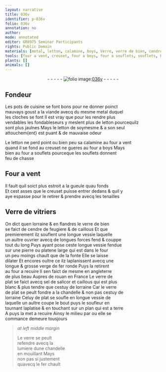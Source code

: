 ```yaml
---
layout: narrative
title: 036v
identifier: p-036v
folio: 036v
annotation: no
author:
mode: annotated
editor: GR8975 Seminar Participants
rights: Public Domain
materials: [metal, letton, calamine, boys, Verre, verre de bien, cendre de feugiere, caillous, verre de plat, salicor, verre]
tools: [four a vent, creuset, four a boys, four a souflets, souflets, Four a vent, tenailles, four]
plants: []
animals: []
---
```


<div class="folio" align="center">- - - - - <a href="http://gallica.bnf.fr/ark:/12148/btv1b10500001g/f78.image" target="_blank"><img src="https://cu-mkp.github.io/2017-workshop-edition/assets/photo-icon.png" alt="folio image: " style="display:inline-block; margin-bottom:-3px;"/>036v</a> - - - - - </div>  
  

## <span class="pro">Fondeur</span>

 
Les pots de cuisine se font bons pour ne donner poinct<br/> mauvays goust a la viande avecq du mesme <span class="m">metal</span> duquel<br/> les cloches se font Il est vray que pour les rendre plus<br/> vendables les <span class="pro">fondableseurs</span> y meslent plus de <span class="m">letton</span> pourcequilz<br/> sont plus jaulnes Mays le <span class="m">letton</span> de soymesme & a son seul<br/> attouchem{ent} est <span class="sn">puant</span> & de <span class="sn">mauvaise odeur</span>
 
Le <span class="m">letton</span> ne perd point ou bien peu sa <span class="m">calamine</span> au <span class="tl">four a vent</span><br/> quand il se fond au <span class="tl">creuset</span> ne gueres au <span class="tl">four a <span class="m">boys</span></span> Mays<br/> bien au <span class="tl">four a souflets</span> pourceque les <span class="tl">souflets</span> donnent<br/> feu de chasse
 
 
  

## <span class="tl">Four a vent</span>

 
Il fault quil soict plus estroit a la gueule quau fonds<br/> Et cest asses que le <span class="tl">creuset</span> puisse entrer dedans & quil y<br/> aye espasse pour le retirer & prendre avecq les <span class="tl">tenailles</span>
 
 
  

## <span class="m">Verre</span> de <span class="pro">vitriers</span>

 
On dict quen <span class="pl">lorraine</span> & en <span class="pl">flandres</span> le <span class="m">verre de bien</span><br/> se faict de <span class="m">cendre de feugiere</span> & de <span class="m">caillous</span> Et que<br/> premierement ilz souflent une longue vessie laquelle<br/> un aultre <span class="pro">ouvrier</span> avecq de longues forces fend & couppe<br/> tout du long Puys ayant pose ceste longue vessie fendue<br/> sur une pierre ou platene large qui est dans le <span class="tl">four</span><br/> un peu moings chault que de la fonte Elle se laisse<br/> dilater Et encores oultre ce ilz laplanissent avecq une<br/> longue & grosse verge de fer ronde Puys la retirent<br/> au <span class="tl">four</span> a recuire Il sen faict de mesme en <span class="pl">angleterre</span><br/> de plus beau Aupres de <span class="pl">rouan</span> en <span class="pl">France</span> Le <span class="m">verre de<br/> plat</span> se faict avecq sel de <span class="m">salicor</span> et <span class="m">caillous</span> qui est plus<br/> blanc & plus tendre que cestuy de <span class="pl">lorraine</span> Car le verre<br/> de plat se peult fondre a la chandelle & non pas cestuy de<br/> <span class="pl">lorraine</span> Celuy de plat se soufle en longue vessie de<br/> laquelle un aultre coupe le bout puys le soufleur en<br/> tournant laplatise & en touchant sur un plan qui est a terre<br/> A puys la met a recuire Ainsy le milieu par ou elle se<br/> commance demeure tousjours
 
> *at left middle margin*
> 
>  Le <span class="m">verre</span> se peult<br/> refendre avecq la<br/> lumiere dune chandelle<br/> en mouillant Mays<br/> non pas si justement<br/> quavecq le fer chault
 
